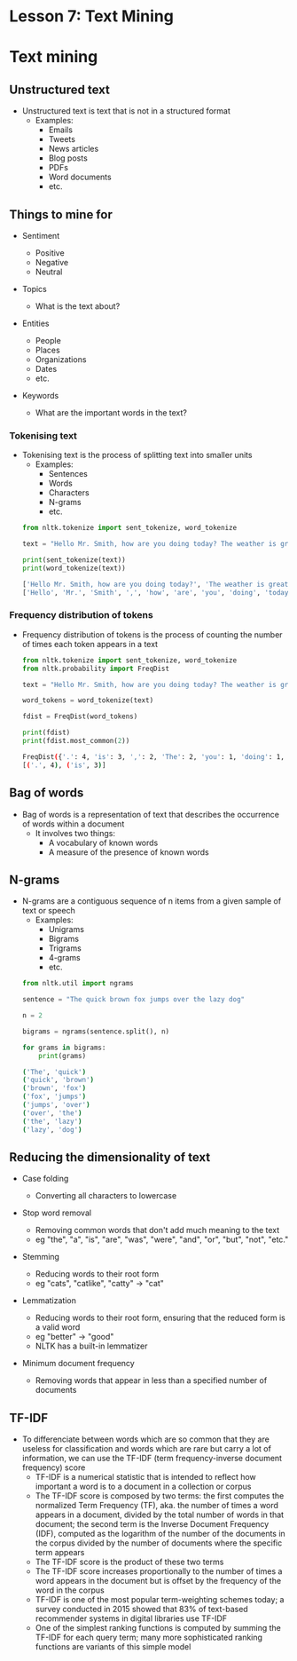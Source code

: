 # Lesson 7: Text Mining
# Text mining

## Unstructured text

- Unstructured text is text that is not in a structured format
    - Examples:
        - Emails
        - Tweets
        - News articles
        - Blog posts
        - PDFs
        - Word documents
        - etc.


## Things to mine for

- Sentiment
    - Positive
    - Negative
    - Neutral
- Topics
    - What is the text about?

- Entities
    - People
    - Places
    - Organizations
    - Dates
    - etc.

- Keywords
    - What are the important words in the text?


### Tokenising text

- Tokenising text is the process of splitting text into smaller units
    - Examples:
        - Sentences
        - Words
        - Characters
        - N-grams
        - etc.
    ```python
    from nltk.tokenize import sent_tokenize, word_tokenize

    text = "Hello Mr. Smith, how are you doing today? The weather is great, and Python is awesome. The sky is pinkish-blue. You shouldn't eat cardboard."

    print(sent_tokenize(text))
    print(word_tokenize(text))
    ```
    ``` bash
    ['Hello Mr. Smith, how are you doing today?', 'The weather is great, and Python is awesome.', 'The sky is pinkish-blue.', "You shouldn't eat cardboard."]
    ['Hello', 'Mr.', 'Smith', ',', 'how', 'are', 'you', 'doing', 'today', '?', 'The', 'weather', 'is', 'great', ',', 'and', 'Python', 'is', 'awesome', '.', 'The', 'sky', 'is', 'pinkish-blue', '.', 'You', 'should', "n't", 'eat', 'cardboard', '.']
    ```

### Frequency distribution of tokens

- Frequency distribution of tokens is the process of counting the number of times each token appears in a text
    ```python
    from nltk.tokenize import sent_tokenize, word_tokenize
    from nltk.probability import FreqDist

    text = "Hello Mr. Smith, how are you doing today? The weather is great, and Python is awesome. The sky is pinkish-blue. You shouldn't eat cardboard."

    word_tokens = word_tokenize(text)

    fdist = FreqDist(word_tokens)

    print(fdist)
    print(fdist.most_common(2))
    ```
    ``` bash
    FreqDist({'.': 4, 'is': 3, ',': 2, 'The': 2, 'you': 1, 'doing': 1, 'weather': 1, 'great': 1, 'and': 1, 'Python': 1})
    [('.', 4), ('is', 3)]
    ```

## Bag of words

- Bag of words is a representation of text that describes the occurrence of words within a document
    - It involves two things:
        - A vocabulary of known words
        - A measure of the presence of known words


## N-grams

- N-grams are a contiguous sequence of n items from a given sample of text or speech
    - Examples:
        - Unigrams
        - Bigrams
        - Trigrams
        - 4-grams
        - etc.
    ```python
    from nltk.util import ngrams

    sentence = "The quick brown fox jumps over the lazy dog"

    n = 2

    bigrams = ngrams(sentence.split(), n)

    for grams in bigrams:
        print(grams)
    ```
    ``` bash
    ('The', 'quick')
    ('quick', 'brown')
    ('brown', 'fox')
    ('fox', 'jumps')
    ('jumps', 'over')
    ('over', 'the')
    ('the', 'lazy')
    ('lazy', 'dog')
    ```

## Reducing the dimensionality of text

- Case folding
    - Converting all characters to lowercase
- Stop word removal
    - Removing common words that don't add much meaning to the text
    - eg "the", "a", "is", "are", "was", "were", "and", "or", "but", "not", "etc."
- Stemming
    - Reducing words to their root form
    - eg "cats", "catlike", "catty" -> "cat"
- Lemmatization
    - Reducing words to their root form, ensuring that the reduced form is a valid word
    - eg "better" -> "good"
    - NLTK has a built-in lemmatizer

- Minimum document frequency
    - Removing words that appear in less than a specified number of documents

## TF-IDF

- To differenciate between words which are so common that they are useless for classification and words which are rare but carry a lot of information, we can use the TF-IDF (term frequency-inverse document frequency) score
    - TF-IDF is a numerical statistic that is intended to reflect how important a word is to a document in a collection or corpus
    - The TF-IDF score is composed by two terms: the first computes the normalized Term Frequency (TF), aka. the number of times a word appears in a document, divided by the total number of words in that document; the second term is the Inverse Document Frequency (IDF), computed as the logarithm of the number of the documents in the corpus divided by the number of documents where the specific term appears
    - The TF-IDF score is the product of these two terms
    - The TF-IDF score increases proportionally to the number of times a word appears in the document but is offset by the frequency of the word in the corpus
    - TF-IDF is one of the most popular term-weighting schemes today; a survey conducted in 2015 showed that 83% of text-based recommender systems in digital libraries use TF-IDF
    - One of the simplest ranking functions is computed by summing the TF-IDF for each query term; many more sophisticated ranking functions are variants of this simple model